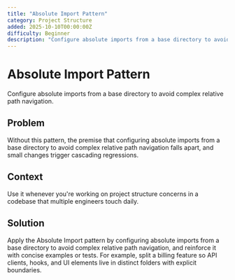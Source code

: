 ```yaml
---
title: "Absolute Import Pattern"
category: Project Structure
added: 2025-10-10T00:00:00Z
difficulty: Beginner
description: "Configure absolute imports from a base directory to avoid complex relative path navigation."
---
```

# Absolute Import Pattern

Configure absolute imports from a base directory to avoid complex relative path navigation.

## Problem

Without this pattern, the premise that configuring absolute imports from a base directory to avoid complex relative path navigation falls apart, and small changes trigger cascading regressions.

## Context

Use it whenever you're working on project structure concerns in a codebase that multiple engineers touch daily.

## Solution

Apply the Absolute Import pattern by configuring absolute imports from a base directory to avoid complex relative path navigation, and reinforce it with concise examples or tests. For example, split a billing feature so API clients, hooks, and UI elements live in distinct folders with explicit boundaries.
